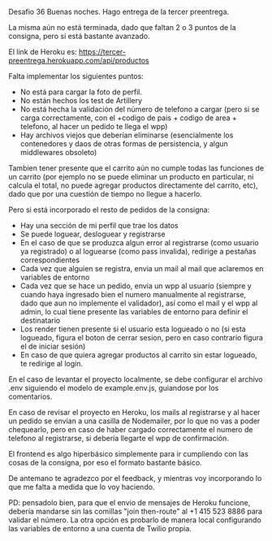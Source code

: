 Desafio 36
Buenas noches. Hago entrega de la tercer preentrega.

La misma aún no está terminada, dado que faltan 2 o 3 puntos de la consigna, pero si está bastante avanzado.

El link de Heroku es: https://tercer-preentrega.herokuapp.com/api/productos

Falta implementar los siguientes puntos:
- No está para cargar la foto de perfil.
- No están hechos los test de Artillery
- No está hecha la validación del número de telefono a cargar (pero si se carga correctamente, con el +codigo de pais + codigo de area + telefono, al hacer un pedido te llega el wpp)
- Hay archivos viejos que deberían eliminarse (esencialmente los contenedores y daos de otras formas de persistencia, y algun middlewares obsoleto)

Tambien tener presente que el carrito aún no cumple todas las funciones de un carrito (por ejemplo no se puede eliminar un producto en particular, ni calcula el total, no puede agregar productos directamente del carrito, etc), dado que por una cuestión de tiempo no llegue a hacerlo.

Pero si está incorporado el resto de pedidos de la consigna:
- Hay una sección de mi perfil que trae los datos
- Se puede loguear, desloguear y registrarse
- En el caso de que se produzca algun error al registrarse (como usuario ya registrado) o al loguearse (como pass invalida), redirige a pestañas correspondientes
- Cada vez que alguien se registra, envia un mail al mail que aclaremos en variables de entorno
- Cada vez que se hace un pedido, envia un wpp al usuario (siempre y cuando haya ingresado bien el numero manualmente al registrarse, dado que aun no implemente el validador), así como el mail y el wpp al admin, lo cual tiene presente las variables de entorno para definir el destinatario
- Los render tienen presente si el usuario esta logueado o no (si esta logueado, figura el boton de cerrar sesion, pero en caso contrario figura el de iniciar sesión)
- En caso de que quiera agregar productos al carrito sin estar logueado, te redirige al login.

En el caso de levantar el proyecto localmente, se debe configurar el archivo .env siguiendo el modelo de example.env.js, guiandose por los comentarios.

En caso de revisar el proyecto en Heroku, los mails al registrarse y al hacer un pedido se envian a una casilla de Nodemailer, por lo que no vas a poder chequearlo, pero en caso de haber cargado correctamente el numero de telefono al registrarse, si debería llegarte el wpp de confirmación.

El frontend es algo hiperbásico simplemente para ir cumpliendo con las cosas de la consigna, por eso el formato bastante básico.

De antemano te agradezco por el feedback, y mientras voy incorporando lo que me falta a medida que lo voy haciendo.

PD: pensadolo bien, para que el envio de mensajes de Heroku funcione, debería mandarse sin las comillas "join then-route" al +1 415 523 8886 para validar el número. La otra opción es probarlo de manera local configurando las variables de entorno a una cuenta de Twilio propia.